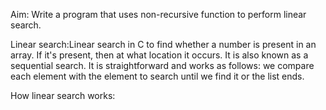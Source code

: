 
Aim: Write a program that uses non-recursive function to perform linear search.

Linear search:Linear search in C to find whether a number is present in an array. If it's present, then at what location it occurs. It is also known as a sequential search. It is straightforward and works as follows: we compare each element with the element to search until we find it or the list ends.

How linear search works:
